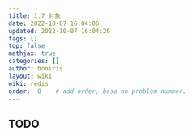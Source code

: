 ```yaml
---
title: 1.7 对象 
date: 2022-10-07 16:04:06 
updated: 2022-10-07 16:04:26
tags: [] 
top: false
mathjax: true
categories: []
author: booiris
layout: wiki 
wiki: redis
order:  8    # add order, base on problem number.
---
```


## TODO
